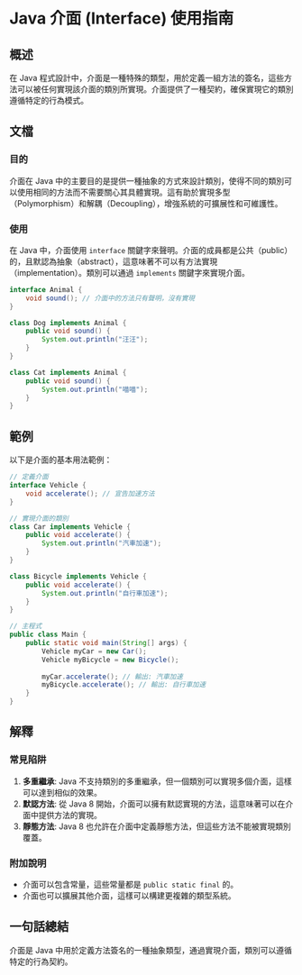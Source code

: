 <!--
Meta Description: # Java 介面 (Interface) 使用指南 ## 概述 在 Java 程式設計中，介面是一種特殊的類型，用於定義一組方法的簽名，這些方法可以被任何實現該介面的類別所實現。介面提供了一種契約，確保實現它的類別遵循特定的行為模式。 ## 文檔 ### 目的 介面在 Java 中的主要目的是提供...
Meta Keywords: java, public, void, implements, class
-->

# Java 介面 (Interface) 使用指南

## 概述
在 Java 程式設計中，介面是一種特殊的類型，用於定義一組方法的簽名，這些方法可以被任何實現該介面的類別所實現。介面提供了一種契約，確保實現它的類別遵循特定的行為模式。

## 文檔
### 目的
介面在 Java 中的主要目的是提供一種抽象的方式來設計類別，使得不同的類別可以使用相同的方法而不需要關心其具體實現。這有助於實現多型（Polymorphism）和解耦（Decoupling），增強系統的可擴展性和可維護性。

### 使用
在 Java 中，介面使用 `interface` 關鍵字來聲明。介面的成員都是公共（public）的，且默認為抽象（abstract），這意味著不可以有方法實現（implementation）。類別可以通過 `implements` 關鍵字來實現介面。

```java
interface Animal {
    void sound(); // 介面中的方法只有聲明，沒有實現
}

class Dog implements Animal {
    public void sound() {
        System.out.println("汪汪");
    }
}

class Cat implements Animal {
    public void sound() {
        System.out.println("喵喵");
    }
}
```

## 範例
以下是介面的基本用法範例：

```java
// 定義介面
interface Vehicle {
    void accelerate(); // 宣告加速方法
}

// 實現介面的類別
class Car implements Vehicle {
    public void accelerate() {
        System.out.println("汽車加速");
    }
}

class Bicycle implements Vehicle {
    public void accelerate() {
        System.out.println("自行車加速");
    }
}

// 主程式
public class Main {
    public static void main(String[] args) {
        Vehicle myCar = new Car();
        Vehicle myBicycle = new Bicycle();
        
        myCar.accelerate(); // 輸出: 汽車加速
        myBicycle.accelerate(); // 輸出: 自行車加速
    }
}
```

## 解釋
### 常見陷阱
1. **多重繼承**: Java 不支持類別的多重繼承，但一個類別可以實現多個介面，這樣可以達到相似的效果。
2. **默認方法**: 從 Java 8 開始，介面可以擁有默認實現的方法，這意味著可以在介面中提供方法的實現。
3. **靜態方法**: Java 8 也允許在介面中定義靜態方法，但這些方法不能被實現類別覆蓋。

### 附加說明
- 介面可以包含常量，這些常量都是 `public static final` 的。
- 介面也可以擴展其他介面，這樣可以構建更複雜的類型系統。

## 一句話總結
介面是 Java 中用於定義方法簽名的一種抽象類型，通過實現介面，類別可以遵循特定的行為契約。